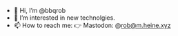 - 👋 Hi, I’m @bbqrob
- 👀 I’m interested in new technolgies.
- 📫 How to reach me: 👉 Mastodon: @rob@m.heine.xyz

<!---
bbqrob/bbqrob is a ✨ special ✨ repository because its `README.md` (this file) appears on your GitHub profile.
You can click the Preview link to take a look at your changes.
--->
